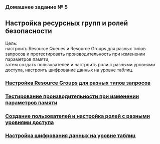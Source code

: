 ### Домашнее задание № 5 ###   
## Настройка ресурсных групп и ролей безопасности ##   
Цель:   
настроить Resource Queues и Resource Groups для разных типов запросов и протестировать производительность при изменении параметров памяти,    
затем создать пользователей и настроить роли с разными уровнями доступа, настроить шифрование данных на уровне таблиц.   
### [Настройка Resource Groups для разных типов запросов](ResourceGroups.md) ###
### [Тестирование производительности при изменении параметров памяти](PerformanceMemory.md) ###
### [Cоздание пользователей и настройка ролей с разными уровнями доступа](UsersRoles.md) ###
### [Настройка шифрования данных на уровне таблиц](CryptoTables.md) ###


